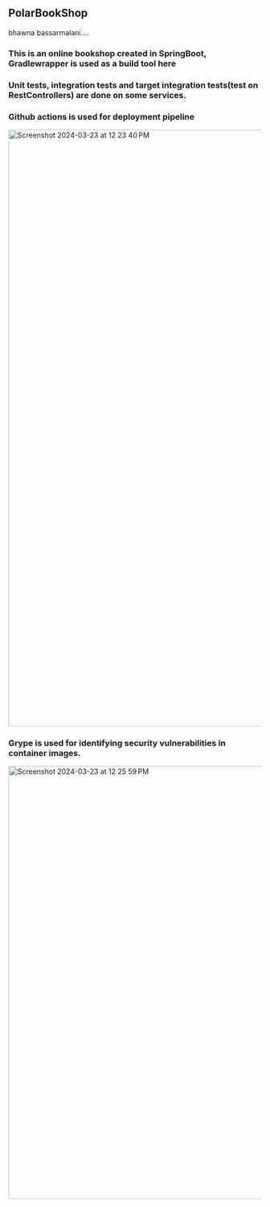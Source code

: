 <h2>PolarBookShop</h2>
bhawna bassarmalani....
<h3>This is an online bookshop created in SpringBoot, Gradlewrapper is used as a build tool here</h3>
<h3>Unit tests, integration tests and target integration tests(test on RestControllers) are done on some services. </h3>

<h3>Github actions is used for deployment pipeline</h3>

<img width="1188" alt="Screenshot 2024-03-23 at 12 23 40 PM" src="https://github.com/BhawnaBassarmalani/Cloud-native-spring/assets/113149626/3f7408c9-f671-4227-b9c0-d0aeccf252e8">

<h3>Grype is used for identifying security vulnerabilities in container images.</h3>
<img width="862" alt="Screenshot 2024-03-23 at 12 25 59 PM" src="https://github.com/BhawnaBassarmalani/Cloud-native-spring/assets/113149626/9cd73616-64d7-4bfe-9ede-7216d98c4c99">
